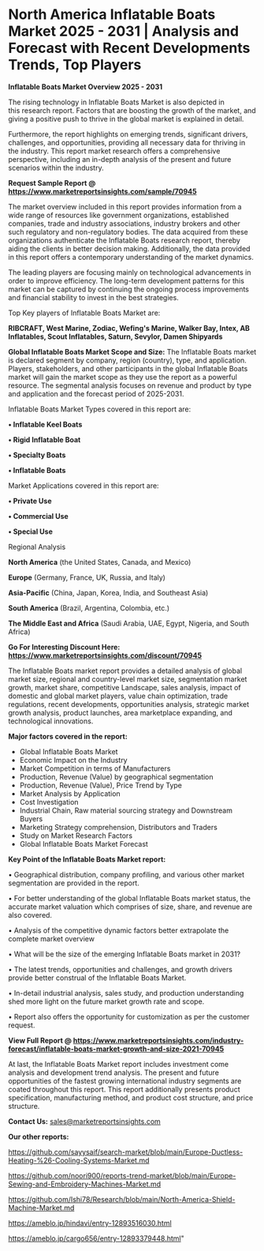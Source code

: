 # North America Inflatable Boats Market 2025 - 2031 | Analysis and Forecast with Recent Developments Trends, Top Players

<Strong> Inflatable Boats Market Overview 2025 - 2031</strong>

The rising technology in Inflatable Boats Market is also depicted in this research report. Factors that are boosting the growth of the market, and giving a positive push to thrive in the global market is explained in detail.

Furthermore, the report highlights on emerging trends, significant drivers, challenges, and opportunities, providing all necessary data for thriving in the industry. This report market research offers a comprehensive perspective, including an in-depth analysis of the present and future scenarios within the industry.

<strong>Request Sample Report @ <a href=https://www.marketreportsinsights.com/sample/70945>https://www.marketreportsinsights.com/sample/70945</a></strong>

The market overview included in this report provides information from a wide range of resources like government organizations, established companies, trade and industry associations, industry brokers and other such regulatory and non-regulatory bodies. The data acquired from these organizations authenticate the Inflatable Boats research report, thereby aiding the clients in better decision making. Additionally, the data provided in this report offers a contemporary understanding of the market dynamics.

The leading players are focusing mainly on technological advancements in order to improve efficiency. The long-term development patterns for this market can be captured by continuing the ongoing process improvements and financial stability to invest in the best strategies.

Top Key players of Inflatable Boats Market are:

<strong>RIBCRAFT, West Marine, Zodiac, Wefing&#39;s Marine, Walker Bay, Intex, AB Inflatables, Scout Inflatables, Saturn, Sevylor, Damen Shipyards</strong>

<strong><b>Global Inflatable Boats Market Scope and Size:</b></strong>
The Inflatable Boats market is declared segment by company, region (country), type, and application. Players, stakeholders, and other participants in the global Inflatable Boats market will gain the market scope as they use the report as a powerful resource. The segmental analysis focuses on revenue and product by type and application and the forecast period of 2025-2031.

Inflatable Boats Market Types covered in this report are:

<strong>• Inflatable Keel Boats

• Rigid Inflatable Boat

• Specialty Boats

• Inflatable Boats</strong>

Market Applications covered in this report are:

<strong>• Private Use

• Commercial Use

• Special Use</strong> 

Regional Analysis

<strong>North America</strong> (the United States, Canada, and Mexico)

<strong>Europe</strong> (Germany, France, UK, Russia, and Italy)

<strong>Asia-Pacific</strong> (China, Japan, Korea, India, and Southeast Asia)

<strong>South America</strong> (Brazil, Argentina, Colombia, etc.)

<strong>The Middle East and Africa</strong> (Saudi Arabia, UAE, Egypt, Nigeria, and South Africa)

<strong>Go For Interesting Discount Here: <a href=https://www.marketreportsinsights.com/discount/70945>https://www.marketreportsinsights.com/discount/70945</a></strong>

The Inflatable Boats market report provides a detailed analysis of global market size, regional and country-level market size, segmentation market growth, market share, competitive Landscape, sales analysis, impact of domestic and global market players, value chain optimization, trade regulations, recent developments, opportunities analysis, strategic market growth analysis, product launches, area marketplace expanding, and technological innovations.

<strong><b>Major factors covered in the report:</b></strong>
<ul>
  <li>Global Inflatable Boats Market </li>
  <li>Economic Impact on the Industry</li>
  <li>Market Competition in terms of Manufacturers</li>
  <li>Production, Revenue (Value) by geographical segmentation</li>
  <li>Production, Revenue (Value), Price Trend by Type</li>
  <li>Market Analysis by Application</li>
  <li>Cost Investigation</li>
  <li>Industrial Chain, Raw material sourcing strategy and Downstream Buyers</li>
  <li>Marketing Strategy comprehension, Distributors and Traders</li>
  <li>Study on Market Research Factors</li>
  <li>Global Inflatable Boats Market Forecast</li>
</ul>

<strong><b>Key Point of the Inflatable Boats Market report:</b></strong>

• Geographical distribution, company profiling, and various other market segmentation are provided in the report.

• For better understanding of the global Inflatable Boats market status, the accurate market valuation which comprises of size, share, and revenue are also covered.

• Analysis of the competitive dynamic factors better extrapolate the complete market overview

• What will be the size of the emerging Inflatable Boats market in 2031?

• The latest trends, opportunities and challenges, and growth drivers provide better construal of the Inflatable Boats Market.

• In-detail industrial analysis, sales study, and production understanding shed more light on the future market growth rate and scope.

• Report also offers the opportunity for customization as per the customer request.

<strong><b>View Full Report @ <a href=https://www.marketreportsinsights.com/industry-forecast/inflatable-boats-market-growth-and-size-2021-70945>https://www.marketreportsinsights.com/industry-forecast/inflatable-boats-market-growth-and-size-2021-70945</a></b></strong>


At last, the Inflatable Boats Market report includes investment come analysis and development trend analysis. The present and future opportunities of the fastest growing international industry segments are coated throughout this report. This report additionally presents product specification, manufacturing method, and product cost structure, and price structure.

<strong>Contact Us:</strong>
sales@marketreportsinsights.com

<strong>Our other reports:</strong>

<a href=https://github.com/sayysaif/search-market/blob/main/Europe-Ductless-Heating-%26-Cooling-Systems-Market.md>https://github.com/sayysaif/search-market/blob/main/Europe-Ductless-Heating-%26-Cooling-Systems-Market.md</a>

<a href=https://github.com/noori900/reports-trend-market/blob/main/Europe-Sewing-and-Embroidery-Machines-Market.md>https://github.com/noori900/reports-trend-market/blob/main/Europe-Sewing-and-Embroidery-Machines-Market.md</a>

<a href=https://github.com/Ishi78/Research/blob/main/North-America-Shield-Machine-Market.md>https://github.com/Ishi78/Research/blob/main/North-America-Shield-Machine-Market.md</a>

<a href=https://ameblo.jp/hindavi/entry-12893516030.html>https://ameblo.jp/hindavi/entry-12893516030.html</a>

<a href=https://ameblo.jp/cargo656/entry-12893379448.html>https://ameblo.jp/cargo656/entry-12893379448.html</a>"
